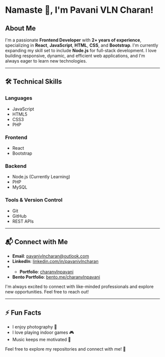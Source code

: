# Namaste 🙏, I'm Pavani VLN Charan!

## About Me
I'm a passionate **Frontend Developer** with **2+ years of experience**, specializing in **React**, **JavaScript**, **HTML**, **CSS**, and **Bootstrap**. I'm currently expanding my skill set to include **Node.js** for full-stack development. I love building responsive, dynamic, and efficient web applications, and I'm always eager to learn new technologies.

---

## 🛠️ **Technical Skills**

### **Languages**  
- JavaScript  
- HTML5  
- CSS3  
- PHP  

### **Frontend**  
- React  
- Bootstrap  

### **Backend**  
- Node.js (Currently Learning)  
- PHP  
- MySQL  

### **Tools & Version Control**  
- Git  
- GitHub  
- REST APIs  

---

## 📬 **Connect with Me**

- **Email**: [pavanivlncharan@outlook.com](mailto:pavanivlncharan@outlook.com)  
- **LinkedIn**: [linkedin.com/in/pavanivlncharan](https://www.linkedin.com/in/pavanivlncharan)
- - **Portfolio**: [charanvlnpavani](https://www.charanvlnpavani.in)  
- **Bento Portfolio**: [bento.me/charanvlnpavani](https://bento.me/charanvlnpavani)  

I'm always excited to connect with like-minded professionals and explore new opportunities. Feel free to reach out!

---


## ⚡ **Fun Facts**
- I enjoy photography 📸  
- I love playing indoor games 🎮  
- Music keeps me motivated 🎵

Feel free to explore my repositories and connect with me! 🚀
